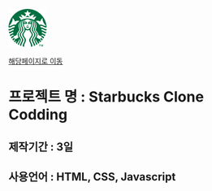 <!-- ![스타벅스](http://www.gstatic.com/webp/gallery/5.jpg) -->
[![스타벅스](./images/starbucks_logo.png)](https://yyjjyy0911.github.io/Starbucks/)

[해당페이지로 이동](https://yyjjyy0911.github.io/Starbucks/)

# 프로젝트 명 : Starbucks Clone Codding

## 제작기간 : 3일

## 사용언어 : HTML, CSS, Javascript